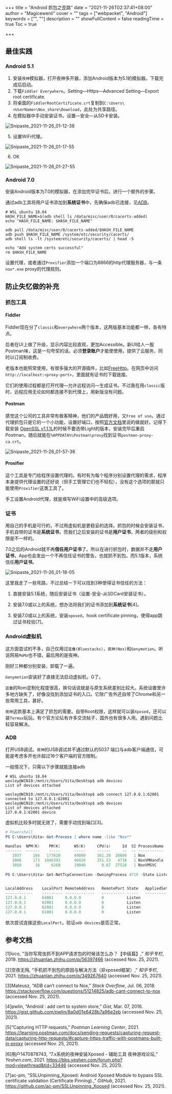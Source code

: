 +++
title = "Android 抓包之歪路"
date = "2021-11-26T02:37:41+08:00"
author = "Magicewenli"
cover = ""
tags = ["webpacket", "Android"]
keywords = ["", ""]
description = ""
showFullContent = false
readingTime = true
Toc = true

+++



## 最佳实践

### Android 5.1

1. 安装`夜神`模拟器，打开夜神多开器，添加Android版本为5.1的模拟器。下载完成后启动。
2. 下载`Fiddler Everywhere`。Setting—Https—Advanced Setting—Export root certificate.
3. 将桌面的`FiddlerRootCertificate.crt`复制到`C:\Users\<UserName>\Nox_share\Download`，此处为共享路径。
4. 在模拟器中手动安装证书。设置—安全—从SD卡安装。

![Snipaste_2021-11-26_01-12-38](../../static/img/Snipaste_2021-11-26_01-12-38.png)

5. 设置WiFi代理。

![Snipaste_2021-11-26_01-17-55](../../static/img/Snipaste_2021-11-26_01-17-55.png)

6. OK

![Snipaste_2021-11-26_01-27-55](../../static/img/Snipaste_2021-11-26_01-27-55.png)

### Android 7.0

安装Android版本为7.0的模拟器，在添加完毕证书后，进行一个额外的步骤。

通过adb工具将用户证书添加到**系统证书**中，先确保adb已连接，见[ADB](#ADB)。

```shell
# WSL ubuntu 18.04
HASH_FILE_NAME=$(adb shell ls /data/misc/user/0/cacerts-added)
echo "HASH_FILE_NAME: $HASH_FILE_NAME"

adb pull /data/misc/user/0/cacerts-added/$HASH_FILE_NAME
adb push $HASH_FILE_NAME /system/etc/security/cacerts/
adb shell ls -lt /system/etc/security/cacerts/ | head -5

echo "Add system certs successful"
rm $HASH_FILE_NAME
```

设置代理，或者通过`Proxifier`添加一个端口为8866的http代理服务器，与一条`nox*.exe` proxy的代理规则。

## 防止失忆做的补充

### 抓包工具

#### Fiddler

Fiddler现在分了`classic`和`everywhere`两个版本，这两版基本功能都一样，各有特点。

后者在UI上做了升级，显示内容比较直观，更加Accessible。新UI给人一股Postman味，这是一句夸奖的话。必须**登录账户**才能使使用，提供了云服务，同时以订阅制收费。

老版本也能照常使用，有很多强大的开源插件，比如[FreeHttp](https://github.com/lulianqi/FreeHttp)。在网页中访问`http://localhost:<proxy-port>`，里面就有证书的下载链接。

它们的使用过程都是打开代理—允许远程访问—生成证书。不过我在用`classic`版时，远程应用无论如何都连接不到代理上，用新版没有问题。

#### Postman

感觉这个公司的工具非常有极客精神，他们的产品既好用，又`Free of use`。通过代理抓包只是它的一个小功能，设置好端口，按照[官方文档](https://learning.postman.com/docs/sending-requests/capturing-request-data/capturing-http-requests/#capture-https-traffic-with-postmans-built-in-proxy)里说的做就好。记得下载安装 [OpenSSL v1.1.1L](https://slproweb.com/products/Win32OpenSSL.html)的时候不要选带Light的版本，安装完毕后重启Postman，随后就能在`%APPDATA%\Postman\proxy`找到证书`postman-proxy-ca.crt`。

![Snipaste_2021-11-26_01-57-36](../../static/img/Snipaste_2021-11-26_01-57-36.png)

#### Proxifier

这个工具是专门给程序设置代理的。有时有为每个程序分别设置代理的需求，程序本身提供代理设置的还好说（但手工管理它们也不轻松），没有这个选项的那就只能使用`Proxifier`这类工具了。

手工设置Android代理，就是填写WiFi设置中的高级选项。

### 证书

用自己的手机是可行的，不过用虚拟机是更稳妥的选择。抓包的时候会安装证书，手机自带的证书是**系统证书**，而我们之后安装的证书是**用户证书**，两者的级别和权限是不一样的。

7.0之后的Android就不再**信任用户证书**了。所以在进行抓包时，数据并不走**用户证书**，App也会发出一个不再信任证书的警告，也就抓不到包。而5.1版本，系统信任**用户证书**。

![Snipaste_2021-11-26_01-18-05](../../static/img/Snipaste_2021-11-26_01-18-05.png)

这里我走了一些弯路，不过总结一下可以找到3种使得证书信任的方法：

1. 直接安装5.1系统，随后安装证书（设置-安全-从SDCard安装证书）。

1. 安装7.0或以上的系统，想办法将我们的证书添加到**系统证书**[4]。
2. 安装7.0或以上的系统，安装`xposed`，hook certificate pinning，使得app跳过证书校验[7]。

### Android虚拟机

这方面尝试的不多，自己仅用过`蓝叠(Bluestacks)`，`夜神(Nox)`和`Genymotion`。听说网易`MoMo`也不错，最后用的是夜神。

刚好三种都分别安装、卸载了一遍。

`Genymotion`安装好了直接无法启动虚拟机，G了。

`蓝叠`的Rom定制化程度很高，换句话说就是与原生系统差别比较大。系统设置里许多地方缺失了，好像没找到添加证书的入口。它除广告外还自带了Chrome和另一些常用工具，甚好。

`夜神`这款基本上满足了抓包的需要。自带Root权限，这样就可以装`Xposed`，还可以装`Termux`玩玩。有个官方论坛有许多交流帖子，国外也有很多人用。遇到问题比较容易解决。

### ADB

打开USB调试。`夜神`的USB调试并不通过默认的5037 端口与adb客户端通信，可能是考虑多开也许超过16个客户端的官方限制。

一般情况下，只需以下步骤就能连接adb

```shell
# WSL ubuntu 18.04
wesley@WIN10:/mnt/c/Users/Vita/Desktop$ adb devices
List of devices attached

wesley@WIN10:/mnt/c/Users/Vita/Desktop$ adb connect 127.0.0.1:62001
connected to 127.0.0.1:62001
wesley@WIN10:/mnt/c/Users/Vita/Desktop$ adb devices
List of devices attached
127.0.0.1:62001 device
```

虚拟机比较多时就无效了，需要手动找到端口[3]。

```powershell
# Powershell
PS C:\Users\Vita> Get-Process | where name -like "Nox*"

Handles  NPM(K)    PM(K)      WS(K)     CPU(s)     Id  SI ProcessName
-------  ------    -----      -----     ------     --  -- -----------
   1037     184   177620      49000     161.20  28604   1 Nox
   2006     173  1046392      46020     251.53   4716   1 NoxVMHandle
   3058      16     6268      19040       0.67  27528   1 NoxVMSVC
   
PS C:\Users\Vita> Get-NetTcpConnection -OwningProcess 4716 -State Listen


LocalAddress    LocalPort RemoteAddress   RemotePort State   AppliedSetting
------------    --------- -------------   ---------- -----   --------------
127.0.0.1       64001     0.0.0.0         0          Listen
127.0.0.1       63001     0.0.0.0         0          Listen
127.0.0.1       62001     0.0.0.0         0          Listen
127.0.0.1       61001     0.0.0.0         0          Listen
```

依次尝试连接这些`LocalPort`，验证`adb devices`是否正常。



## 参考文档

[1]loco, “当你写爬虫抓不到APP请求包的时候该怎么办？【中级篇】,” *知乎专栏*, 2019. https://zhuanlan.zhihu.com/p/56397466 (accessed Nov. 25, 2021).

[2]空夜无殇, “手机抓不到包的原因与解决方法（非xposed框架）,” *知乎专栏*, 2021. https://zhuanlan.zhihu.com/p/349267640 (accessed Nov. 25, 2021).

[3]Mateusz, “ADB can’t connect to Nox,” *Stack Overflow*, Jul. 06, 2018. https://stackoverflow.com/questions/51214825/adb-cant-connect-to-nox (accessed Nov. 25, 2021).

[4]pwlin, “Android : add cert to system store,” *Gist*, Mar. 07, 2016. https://gist.github.com/pwlin/8a0d01e6428b7a96e2eb (accessed Nov. 25, 2021).

[5]“Capturing HTTP requests,” *Postman Learning Center*, 2021. https://learning.postman.com/docs/sending-requests/capturing-request-data/capturing-http-requests/#capture-https-traffic-with-postmans-built-in-proxy (accessed Nov. 25, 2021).

[6]用户1470878743, “7.x系统的夜神安装Xposed - 辅助工具 夜神游戏论坛,” *Yeshen.com*, 2021. https://bbs.yeshen.com/forum.php?mod=viewthread&tid=33446 (accessed Nov. 25, 2021).

[7]ac-pm, “SSLUnpinning_Xposed: Android Xposed Module to bypass SSL certificate validation (Certificate Pinning).,” *GitHub*, 2021. https://github.com/ac-pm/SSLUnpinning_Xposed (accessed Nov. 25, 2021).

